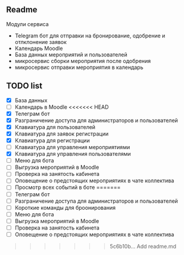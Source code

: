 ## Readme

Модули сервиса
- Telegram бот для отправки на бронирование, одобрение и отлклонение заявок
- Календарь Moodle
- База данных мероприятий и пользователей
- микросервис сборки мероприятия после одобрения
- микросервис отправки мероприятия в календарь


## TODO list
- [x] База данных
- [ ] Календарь в Moodle 
<<<<<<< HEAD
- [x] Телеграм бот
- [x] Разграничение доступа для администраторов и пользователей
- [x] Клавиатура для пользователей
- [x] Клавиатура для заявок регистрации
- [x] Клавиатура для регистрации
- [ ] Клавиатура для управления мероприятиями
- [x] Клавиатура для управления пользователями
- [ ] Меню для бота
- [ ] Выгрузка мероприятий в Moodle
- [ ] Проверка на занятость кабинета
- [ ] Оповещение о предстоящих мероприятиях в чате коллектива
- [ ] Просмотр всех событий в боте
=======
- [ ] Телеграм бот
- [ ] Разграничение доступа для администраторов и пользователей
- [ ] Короткие команды для броонирования
- [ ] Меню для бота
- [ ] Выгрузка мероприятий в Moodle
- [ ] Проверка на занятость кабинета
- [ ] Оповещение о предстоящих мероприятиях в чате коллектива
>>>>>>> 5c6b10b... Add readme.md
